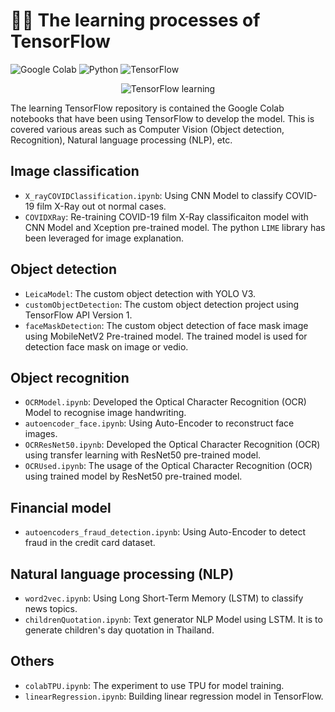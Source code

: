 # ✍🏻 The learning processes of TensorFlow

![Google Colab](https://img.shields.io/badge/Editor-Google%20Colab-brightgreen)
![Python](https://img.shields.io/badge/Code-Python-blue)
![TensorFlow](https://img.shields.io/badge/Code-TensorFlow-blue)

<p align="center">
  <img src="https://cdn.dribbble.com/users/166244/screenshots/6167826/tf_dribbb.png" alt="TensorFlow learning"/>
</p>

The learning TensorFlow repository is contained the Google Colab notebooks that have been using TensorFlow to develop the model. This is covered various areas such as Computer Vision (Object detection, Recognition), Natural language processing (NLP), etc.

## Image classification
* `X_rayCOVIDClassification.ipynb`: Using CNN Model to classify COVID-19 film X-Ray out ot normal cases.
* `COVIDXRay`: Re-training COVID-19 film X-Ray classificaiton model with CNN Model and Xception pre-trained model. The python `LIME` library has been leveraged for image explanation.

## Object detection
* `LeicaModel`: The custom object detection with YOLO V3.
* `customObjectDetection`: The custom object detection project using TensorFlow API Version 1.
* `faceMaskDetection`: The custom object detection of face mask image using MobileNetV2 Pre-trained model. The trained model is used for detection face mask on image or vedio.

## Object recognition
* `OCRModel.ipynb`: Developed the Optical Character Recognition (OCR) Model to recognise image handwriting.
* `autoencoder_face.ipynb`: Using Auto-Encoder to reconstruct face images.
* `OCRResNet50.ipynb`: Developed the Optical Character Recognition (OCR) using transfer learning with ResNet50 pre-trained model.
* `OCRUsed.ipynb`: The usage of the Optical Character Recognition (OCR) using trained model by ResNet50 pre-trained model.

## Financial model
* `autoencoders_fraud_detection.ipynb`: Using Auto-Encoder to detect fraud in the credit card dataset.

## Natural language processing (NLP)
* `word2vec.ipynb`: Using Long Short-Term Memory (LSTM) to classify news topics.
* `childrenQuotation.ipynb`: Text generator NLP Model using LSTM. It is to generate children's day quotation in Thailand.

## Others
* `colabTPU.ipynb`: The experiment to use TPU for model training.
* `linearRegression.ipynb`: Building linear regression model in TensorFlow.
